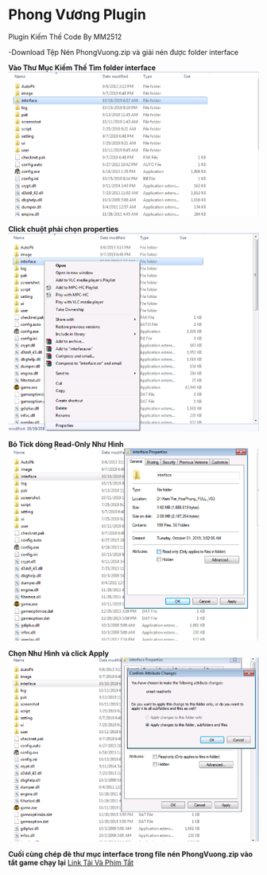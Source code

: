 # Phong Vương Plugin

Plugin Kiếm Thế Code By MM2512

-Download Tệp Nén PhongVuong.zip và giải nén được folder interface


**Vào Thư Mục Kiếm Thế Tìm folder interface**
![GitHub Logo](/Img/1.png)

**Click chuột phải chọn properties**
![GitHub Logo](/Img/2.png)


**Bỏ Tick dòng Read-Only Như Hình**
![GitHub Logo](/Img/3.png)

**Chọn Như Hình và click Apply**
![GitHub Logo](/Img/4.png)

**Cuối cùng chép đè thư mục interface trong file nén PhongVuong.zip vào tắt game chạy lại**
[Link Tải Và Phím Tắt](https://github.com/IoT-VN/PhongVuong/releases/tag/v1.0)
